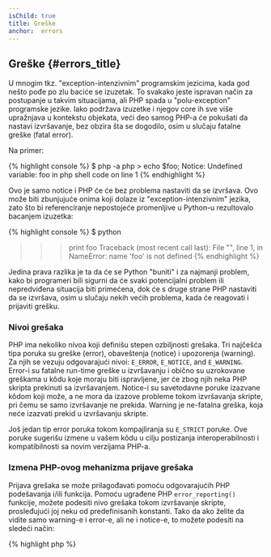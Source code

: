 ```yaml
---
isChild: true
title: Greške
anchor:  errors
---
```


## Greške {#errors_title}

U mnogim tkz. "exception-intenzivnim" programskim jezicima, kada god nešto pođe po zlu baciće se izuzetak.
To svakako jeste ispravan način za postupanje u takvim situacijama, ali PHP spada u "polu-exception" programske jezike.
Iako podržava izuzetke i njegov core ih sve više upražnjava u kontekstu objekata, veći deo samog PHP-a će pokušati
da nastavi izvršavanje, bez obzira šta se dogodilo, osim u slučaju fatalne greške (fatal error).

Na primer:

{% highlight console %}
$ php -a
php > echo $foo;
Notice: Undefined variable: foo in php shell code on line 1
{% endhighlight %}

Ovo je samo notice i PHP će će bez problema nastaviti da se izvršava. Ovo može biti zbunjujuće onima koji dolaze iz
"exception-intenzivnim" jezika, zato što bi referenciranje nepostojeće promenljive u Python-u rezultovalo bacanjem izuzetka:

{% highlight console %}
$ python
>>> print foo
Traceback (most recent call last):
  File "<stdin>", line 1, in <module>
NameError: name 'foo' is not defined
{% endhighlight %}

Jedina prava razlika je ta da će se Python "buniti" i za najmanji problem, kako bi programeri bili sigurni
da će svaki potencijalni problem ili nepredviđena situacija biti primećena, dok će s druge strane PHP nastaviti da se izvršava,
osim u slučaju nekih većih problema, kada će reagovati i prijaviti grešku.

### Nivoi grešaka

PHP ima nekoliko nivoa koji definišu stepen ozbiljnosti grešaka. Tri najčešća tipa poruka su greške (error),
obaveštenja (notice) i upozorenja (warning). Za njih se vezuju odgovarajući nivoi: `E_ERROR`, `E_NOTICE`, and `E_WARNING`.
Error-i su fatalne run-time greške u izvršavanju i obično su uzrokovane greškama u kôdu koje moraju biti ispravljene,
jer će zbog njih neka PHP skripta prekinuti sa izvršavanjem. Notice-i su savetodavne poruke izazvane kôdom koji može,
a ne mora da izazove probleme tokom izvršavanja skripte, pri čemu se samo izvršavanje ne prekida. Warning je ne-fatalna greška,
koja neće izazvati prekid u izvršavanju skripte.

Još jedan tip error poruka tokom kompajliranja su `E_STRICT` poruke. Ove poruke sugerišu izmene u vašem kôdu u cilju
postizanja interoperabilnosti i kompatibilnosti sa novim verzijama PHP-a.

### Izmena PHP-ovog mehanizma prijave grešaka

Prijava grešaka se može prilagođavati pomoću odgovarajućih PHP podešavanja i/ili funkcija. Pomoću ugrađene PHP `error_reporting()`
funkcije, možete podesiti nivo grešaka tokom izvršavanje skripte, prosleđujući joj neku od predefinisanih konstanti.
Tako da ako želite da vidite samo warning-e i error-e, ali ne i notice-e, to možete podesiti na sledeći način:

{% highlight php %}
<?php
error_reporting(E_ERROR | E_WARNING);
{% endhighlight %}

Takođe možete imati kontrolu nad tim da li će se same greške biti prikazivane (korisno tokom razvoja) ili će biti sakrivene,
pa eventualno logovane (korisno u produkciji). Za više informacija o ovome pogledajte sekciju [Prijava grešaka][errorreport].

### Inline "suzbijanje" (suppress) grešaka

Možete naložiti PHP-u da suzbije određene greške putem operatora za kontrolu grešaka - `@`. Ovaj operator možete postaviti
na početak nekog izraza, nakon čega će svaka greška koja je direktan rezultat tog izraza biti potisnuta.

{% highlight php %}
<?php
echo @$foo['bar'];
{% endhighlight %}

Ovo će ispisati `$foo['bar']` ako postoji, ali će jednostavno vratiti null i neće ispisati ništa ako promenjiva `$foo`
ili `'bar'` indeks ne postoji. Bez operatora za kontrolu grešaka, ova linija kôda bi izazvala `PHP Notice: Undefined
variable: foo` ili `PHP Notice: Undefined index: bar` grešku.

Ovo možda deluje kao nešto veoma korisno, ali sa sobom nosi nekoliko neželjenih kompromisa. PHP obrađuje izraze sa
`@` operatorom dosta sporije nego one bez njega. Prevremena optimizacija može biti ključni argument u tom slučaju,
ali kako su performanse od posebne važnosti za vašu aplikaciju/biblioteku, neophodno je da razumete posledice koje
prouzrokuje operatora za kontrolu grešaka.

Druga stvar, operator za kontrolu grešaka će "progutati" neku grešku **u potpunosti**. Greška neće biti prikazana,
niti poslata u error log. Takođe, nije moguće isključivanje ovog operatora u stock/produkcionim PHP sistemima.
Iako ta neka greška koju vidite jeste bezopasna, neka druga, manje bezopasna greška će takođe ostati "pritajena".

Ako postoji način da izbegnete `@` operator, uradite to. Na primer, prethodni primer je mogao biti napisan
na sledeći način:

{% highlight php %}
<?php
echo isset($foo['bar']) ? $foo['bar'] : '';
{% endhighlight %}

Slučaj u kojima suzbijanje grešaka ima smisla je kada na primer `fopen()` pokuša da učita nepostojeći fajl. Možete
prethodno da proverite da li taj fajl postoji, ali ako je fajl obrisan nakon provere i pre `fopen()` poziva (što možda
zvuči nemoguće, ali može da se desi), onda će `fopen()` da vrati false, _a pritom_ će izbaciti i grešku. Ovo je nešto
što PHP treba da reši, ali to je jedini primer gde suzbijanje grešaka ima smisla.

Ranije je pomenuto da nema načina da se u stock PHP sistemima isključi operator za kontrolu grešaka. Ipak, [Xdebug]
poseduje `xdebug.scream` ini podešavanje, koje će isključiti ovaj operator. Ovo podešavanje možete postaviti putem
vašeg `php.ini` fajla na sledeći način:

{% highlight ini %}
xdebug.scream = On
{% endhighlight %}

Takođe možete izmeniti ovo podešavanje i tokom izvršavanja pomoću `ini_set` funkcije:

{% highlight php %}
<?php
ini_set('xdebug.scream', '1')
{% endhighlight %}


"[Scream]" PHP ekstenzija nudi sličnu funkcionalnost kao Xdebug, ali se u njenom slučaju odgovarajuće
ini podešavanje zove `scream.enabled`.

Ovo je korisno kada debug-ujete kôd i sumnjate da su neke informativne greške potisnute. Koristite scream oprezno,
kao privremen debugging alat. Postoji dosta PHP biblioteka koje ne mogu da rade kada je operator za kontrolu grešaka
isključen.

* [Operatori za kontrolu grešaka]
* [SitePoint]
* [Xdebug]
* [Scream]


### ErrorException

PHP je i te kako sposoban da bude "exception-intenzivan" programski jezik i za to je potrebno svega nekoliko
linija kôda. U principu, vaše greške i izuzetke možete bacati uz pomoć `ErrorException` klase, koja se izvodi iz
`Exception` klase.

Ovo je česta praksa u mnogim modernim framework-ovima kao što su Symfony i Laravel. Podrazumevano, Laravel prikazuje
sve greške i izuzetke uz pomoć [Whoops!] biblioteke ako je `app.debug` podešavanje uključeno, a sakriva ih ako je isključeno.

Bacanjem grešaka i izuzetaka u toku razvoja, možete njima da manipulišete bolje nego inače, jer ako naiđete na
izuzetak tokom razvoja, možete da ga uokvirite catch blokom kako biste ga na određen način obradili. Svaki izuzetak
kojeg uhvatite, automatski čini vašu aplikaciju malo više robustnijom.

Za više informacija na ovu temu i detalja kako se koristi `ErrorException` klasa pročitajte u
poglavlju [ErrorException klasa][errorexception].

* [Operatori za kontrolu grešaka]
* [Predefinisane konstante za upravljanje greškama]
* [`error_reporting()`][error_reporting]
* [Reporting][errorreport]


[errorreport]: #error_reporting
[Xdebug]: http://xdebug.org/docs/basic
[Scream]: http://php.net/book.scream
[Operatori za kontrolu grešaka]: http://php.net/language.operators.errorcontrol
[SitePoint]: http://www.sitepoint.com/
[Whoops!]: http://filp.github.io/whoops/
[errorexception]: http://php.net/class.errorexception
[Predefinisane konstante za upravljanje greškama]: http://php.net/errorfunc.constants
[error_reporting]: http://php.net/function.error-reporting
